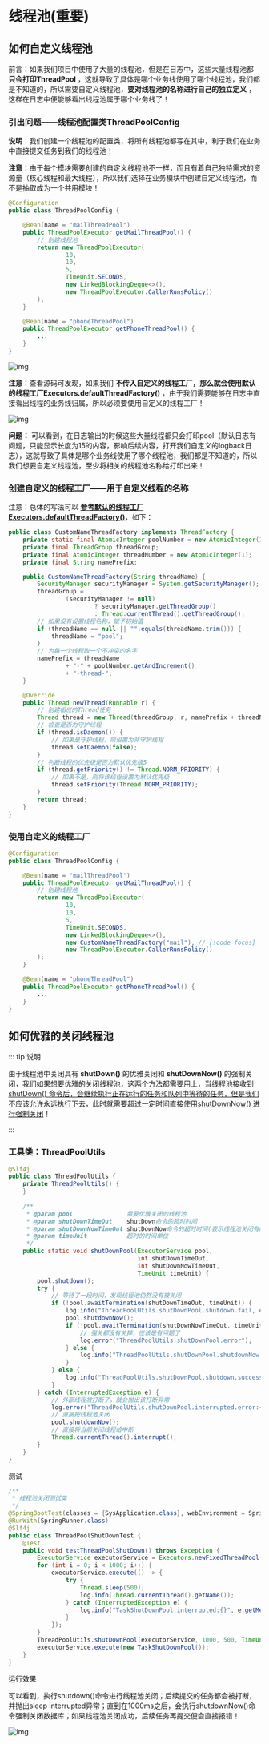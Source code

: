 # 线程池(重要)

## 如何自定义线程池

前言：如果我们项目中使用了大量的线程池，但是在日志中，这些大量线程池都 **只会打印ThreadPool**
，这就导致了具体是哪个业务线使用了哪个线程池，我们都是不知道的，所以需要自定义线程池，**要对线程池的名称进行自己的独立定义**
，这样在日志中便能够看出线程池属于哪个业务线了！

### **引出问题——线程池配置类ThreadPoolConfig**

**说明**：我们创建一个线程池的配置类，将所有线程池都写在其中，利于我们在业务中直接提交任务到我们的线程池！

**注意**：由于每个模块需要创建的自定义线程池不一样，而且有着自己独特需求的资源量（核心线程和最大线程），所以我们选择在业务模块中创建自定义线程池，而不是抽取成为一个共用模块！

```java
@Configuration
public class ThreadPoolConfig {

    @Bean(name = "mailThreadPool")
    public ThreadPoolExecutor getMailThreadPool() {
        // 创建线程池
        return new ThreadPoolExecutor(
                10,
                10,
                5,
                TimeUnit.SECONDS,
                new LinkedBlockingDeque<>(),
                new ThreadPoolExecutor.CallerRunsPolicy()
        );
    }

    @Bean(name = "phoneThreadPool")
    public ThreadPoolExecutor getPhoneThreadPool() {
        ...    
    }
}
```

![img](https://cdn.nlark.com/yuque/0/2023/png/29413969/1693497122736-3cb64a03-b823-4297-8a43-2fe5fb9f5386.png?x-oss-process=image%2Fformat%2Cwebp%2Fresize%2Cw_825%2Climit_0)

**注意**：查看源码可发现，如果我们 **不传入自定义的线程工厂，那么就会使用默认的线程工厂Executors.defaultThreadFactory()**
，由于我们需要能够在日志中直接看出线程的业务线归属，所以必须要使用自定义的线程工厂！

![img](https://cdn.nlark.com/yuque/0/2023/png/29413969/1693497123167-cdd5bf65-f582-4905-8ca2-90793220d003.png?x-oss-process=image%2Fformat%2Cwebp%2Fresize%2Cw_825%2Climit_0)

**问题：**
可以看到，在日志输出的时候这些大量线程都只会打印pool（默认日志有问题，只能显示长度为15的内容，影响后续内容，打开我们自定义的logback日志），这就导致了具体是哪个业务线使用了哪个线程池，我们都是不知道的，所以我们想要自定义线程池，至少将相关的线程池名称给打印出来！

### 创建自定义的线程工厂——用于自定义线程的名称

注意：总体的写法可以 **<u>参考默认的线程工厂Executors.defaultThreadFactory()</u>**，如下：

```java
public class CustomNameThreadFactory implements ThreadFactory {
    private static final AtomicInteger poolNumber = new AtomicInteger(1);
    private final ThreadGroup threadGroup;
    private final AtomicInteger threadNumber = new AtomicInteger(1);
    private final String namePrefix;

    public CustomNameThreadFactory(String threadName) {
        SecurityManager securityManager = System.getSecurityManager();
        threadGroup =
                (securityManager != null)
                        ? securityManager.getThreadGroup()
                        : Thread.currentThread().getThreadGroup();
        // 如果没有设置线程名称，赋予初始值
        if (threadName == null || "".equals(threadName.trim())) {
            threadName = "pool";
        }
        // 为每一个线程取一个不冲突的名字
        namePrefix = threadName
                + "-" + poolNumber.getAndIncrement()
                + "-thread-";
    }

    @Override
    public Thread newThread(Runnable r) {
        // 创建相应的Thread任务
        Thread thread = new Thread(threadGroup, r, namePrefix + threadNumber.getAndIncrement());
        // 检查是否为守护线程
        if (thread.isDaemon()) {
            // 如果是守护线程，则设置为非守护线程
            thread.setDaemon(false);
        }
        // 判断线程的优先级是否为默认优先级5
        if (thread.getPriority() != Thread.NORM_PRIORITY) {
            // 如果不是，则将该线程设置为默认优先级
            thread.setPriority(Thread.NORM_PRIORITY);
        }
        return thread;
    }
}
```

### 使用自定义的线程工厂

```java
@Configuration
public class ThreadPoolConfig {

    @Bean(name = "mailThreadPool")
    public ThreadPoolExecutor getMailThreadPool() {
        // 创建线程池
        return new ThreadPoolExecutor(
                10,
                10,
                5,
                TimeUnit.SECONDS,
                new LinkedBlockingDeque<>(),
            	new CustomNameThreadFactory("mail"), // [!code focus]
                new ThreadPoolExecutor.CallerRunsPolicy()
        );
    }

    @Bean(name = "phoneThreadPool")
    public ThreadPoolExecutor getPhoneThreadPool() {
        ...    
    }
}
```

## 如何优雅的关闭线程池

::: tip 说明

由于线程池中关闭具有 **shutDown()** 的优雅关闭和 **shutDownNow()**
的强制关闭，我们如果想要优雅的关闭线程池，这两个方法都需要用上，<u>当线程池接收到shutDown()
命令后，会继续执行正在运行的任务和队列中等待的任务，但是我们不应该允许永远执行下去，此时就需要超过一定时间直接使用shutDownNow()
进行强制关闭</u>！

:::

### 工具类：ThreadPoolUtils

```java
@Slf4j
public class ThreadPoolUtils {
    private ThreadPoolUtils() {
    }
    
    /**
     * @param pool               需要优雅关闭的线程池
     * @param shutDownTimeOut    shutDown命令的超时时间
     * @param shutDownNowTimeOut shutDownNow命令的超时时间(表示线程池关闭有问题)
     * @param timeUnit           超时的时间单位
     */
    public static void shutDownPool(ExecutorService pool,
                                    int shutDownTimeOut,
                                    int shutDownNowTimeOut,
                                    TimeUnit timeUnit) {
        pool.shutdown();
        try {
            // 等待了一段时间，发现线程池仍然没有被关闭
            if (!pool.awaitTermination(shutDownTimeOut, timeUnit)) {
                log.info("ThreadPoolUtils.shutDownPool.shutdown.fail, execute shutdownNow");
                pool.shutdownNow();
                if (!pool.awaitTermination(shutDownNowTimeOut, timeUnit)) {
                    // 强关都没有关掉，应该是有问题了
                    log.error("ThreadPoolUtils.shutDownPool.error");
                } else {
                    log.info("ThreadPoolUtils.shutDownPool.shutdownNow.success");
                }
            } else {
                log.info("ThreadPoolUtils.shutDownPool.shutdown.success");
            }
        } catch (InterruptedException e) {
            // 外部线程被打断了，就会抛出该打断异常
            log.error("ThreadPoolUtils.shutDownPool.interrupted.error:{}", e.getMessage(), e);
            // 直接把线程池关闭
            pool.shutdownNow();
            // 直接将当前关闭线程给中断
            Thread.currentThread().interrupt();
        }
    }
}
```

测试

```java
/**
 * 线程池关闭测试类
 */
@SpringBootTest(classes = {SysApplication.class}, webEnvironment = SpringBootTest.WebEnvironment.RANDOM_PORT)
@RunWith(SpringRunner.class)
@Slf4j
public class ThreadPoolShutDownTest {
    @Test
    public void testThreadPoolShutDown() throws Exception {
        ExecutorService executorService = Executors.newFixedThreadPool(10);
        for (int i = 0; i < 1000; i++) {
            executorService.execute(() -> {
                try {
                    Thread.sleep(500);
                    log.info(Thread.currentThread().getName());
                } catch (InterruptedException e) {
                    log.info("TaskShutDownPool.interrupted:{}", e.getMessage(), e);
                }
            });
        }
        ThreadPoolUtils.shutDownPool(executorService, 1000, 500, TimeUnit.MILLISECONDS);
        executorService.execute(new TaskShutDownPool());
    }
}
```

运行效果

可以看到，执行shutdown()命令进行线程池关闭；后续提交的任务都会被打断，并抛出sleep
interrupted异常；直到在1000ms之后，会执行shutdownNow()命令强制关闭数据库；如果线程池关闭成功，后续任务再提交便会直接报错！

![img](https://cdn.nlark.com/yuque/0/2023/png/29413969/1693497129511-a6b32469-b89e-4f07-a69f-29da9b5c6628.png?x-oss-process=image%2Fformat%2Cwebp)